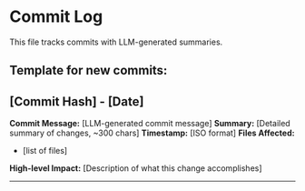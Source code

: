 # Commit Log

This file tracks commits with LLM-generated summaries.

## Template for new commits:
## [Commit Hash] - [Date]
**Commit Message:** [LLM-generated commit message]
**Summary:** [Detailed summary of changes, ~300 chars]
**Timestamp:** [ISO format]
**Files Affected:** 
- [list of files]

**High-level Impact:**
[Description of what this change accomplishes]

---
